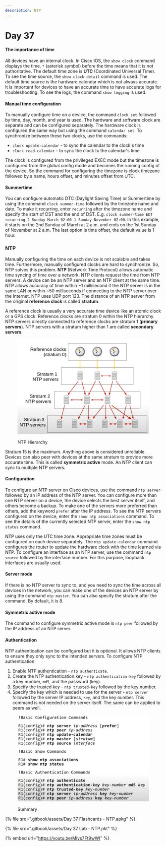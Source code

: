 ```yaml
---
description: NTP
---
```


# Day 37

#### The importance of time

All devices have an internal clock. In Cisco IOS, the `show clock` command displays the time.  `*` (asterisk symbol) before the time means that it is not authoritative. The default time zone is **UTC** (Coordinated Universal Time). To see the time source, the `show clock detail` command is used. The default time source is the hardware calendar which is not always accurate. It is important for devices to have an accurate time to have accurate logs for troubleshooting. To see the logs, the command `show logging` is used.&#x20;

#### Manual time configuration

To manually configure time on a device, the command `clock set` followed by time, day, month, and year is used. The hardware and software clock are separate and can be configured separately. The hardware clock is configured the same way but using the command `calendar set`. To synchronize between these two clocks, use the commands:

* `clock update-calendar` - to sync the calendar to the clock's time
* `clock read-calendar` - to sync the clock to the calendar's time

The clock is configured from the privileged EXEC mode but the timezone is configured from the global config mode and becomes the running config of the device. So the command for configuring the timezone is clock timezone followed by a name, hours offset, and minutes offset from UTC.&#x20;

#### Summertime

You can configure automatic DTC (Daylight Saving Time) or Summertime by using the command `clock summer-time` followed by the timezone name and date. To make it recurring, enter `recurring` after the timezone name and specify the start of DST and the end of DST. E.g. `clock summer-time EDT recurring 2 Sunday March 02:00 1 Sunday November 02:00`. In this example, it starts on the 2nd Sunday of March at 2 a.m. and ends on the 1st Sunday of November at 2 a.m. The last option is time offset, the default value is 1 hour.

### NTP

Manually configuring the time on each device is not scalable and takes time. Furthermore, manually configured clocks are hard to synchronize. So, NTP solves this problem. **NTP** (Network Time Protocol) allows automatic time syncing of time over a network. NTP clients request the time from NTP servers. A device can be an NTP server and an NTP client at the same time. NTP allows accuracy of time within \~1 millisecond if the NTP server is in the same LAN or within \~50 milliseconds if connecting to the NTP server over the Internet. NTP uses UDP port 123. The distance of an NTP server from the original **reference clock** is called **stratum**.&#x20;

A reference clock is usually a very accurate time device like an atomic clock or a GPS clock. Reference clocks are stratum 0 within the NTP hierarchy. NTP servers directly connected to reference clocks are stratum 1 (**primary servers**). NTP servers with a stratum higher than 1 are called **secondary servers**.

<figure><img src=".gitbook/assets/image (3) (1) (1) (1) (1) (1) (1).png" alt="ntp heirarchy" width="563"><figcaption><p>NTP Hierarchy</p></figcaption></figure>

Stratum 15 is the maximum. Anything above is considered unreliable. Devices can also peer with devices at the same stratum to provide more accurate time. This is called **symmetric active** mode. An NTP client can sync to multiple NTP servers.&#x20;

#### Configuration

To configure an NTP server on Cisco devices, use the command `ntp server` followed by an IP address of the NTP server. You can configure more than one NTP server on a device, the device selects the best server itself, and others become a backup. To make one of the servers more preferred than others, add the keyword `prefer` after the IP address. To see the NTP servers configured on the device, enter the `show ntp associations` command. To see the details of the currently selected NTP server, enter the `show ntp status` command.&#x20;

NTP uses only the UTC time zone. Appropriate time zones must be configured on each device separately. The `ntp update-calendar` command configures the router to update the hardware clock with the time learned via NTP. To configure an interface as an NTP server, use the command `ntp source` followed by the interface number. For this purpose, loopback interfaces are usually used.

#### Server mode

If there is no NTP server to sync to, and you need to sync the time across all devices in the network, you can make one of the devices an NTP server by using the command `ntp master`. You can also specify the stratum after the command. By default, it is 8.

#### Symmetric active mode

The command to configure symmetric active mode is `ntp peer` followed by the IP address of an NTP server.&#x20;

#### Authentication

NTP authentication can be configured but it is optional. It allows NTP clients to ensure they only sync to the intended servers. To configure NTP authentication:

1. Enable NTP authentication - `ntp authenticate`.
2. Create the NTP authentication key - `ntp authentication-key` followed by a key number, `md5`, and the password (key).
3. Specify the trusted key - `ntp trusted-key` followed by the key number.
4. Specify the key which is needed to use for the server - `ntp server` followed by the server IP address, `key`, and the key number. This command is not needed on the server itself. The same can be applied to peers as well.

<figure><img src=".gitbook/assets/image (2) (1) (1) (1) (1) (1) (1) (1) (1) (1) (1) (1).png" alt="summary" width="563"><figcaption><p>Summary</p></figcaption></figure>

{% file src=".gitbook/assets/Day 37 Flashcards - NTP.apkg" %}

{% file src=".gitbook/assets/Day 37 Lab - NTP.pkt" %}

{% embed url="https://youtu.be/Miys7Ft9wWI" %}
